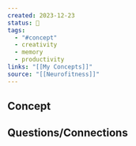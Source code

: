 ```yaml
---
created: 2023-12-23
status: 🔴
tags:
  - "#concept"
  - creativity
  - memory
  - productivity
links: "[[My Concepts]]"
source: "[[Neurofitness]]"
---
```

## Concept

## Questions/Connections